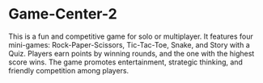 # Game-Center-2
This is a fun and competitive game for solo or multiplayer. It features four mini-games: Rock-Paper-Scissors, Tic-Tac-Toe, Snake, and Story with a Quiz. Players earn points by winning rounds, and the one with the highest score wins. The game promotes entertainment, strategic thinking, and friendly competition among players.
